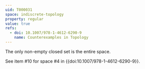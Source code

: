 ```yaml
---
uid: T000031
space: indiscrete-topology
property: regular
value: true
refs:
  - doi: 10.1007/978-1-4612-6290-9 
    name: Counterexamples in Topology
---
```

The only non-empty closed set is the entire space.

See item #10 for space #4 in {{doi:10.1007/978-1-4612-6290-9}}.

